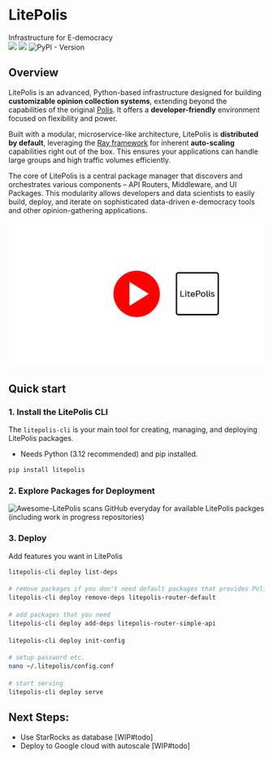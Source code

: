 # LitePolis
Infrastructure for E-democracy  
![](https://img.shields.io/badge/status-alpha_test-orange) ![](https://img.shields.io/badge/release-developer_facing-yellow) ![PyPI - Version](https://img.shields.io/pypi/v/litepolis)

## Overview

LitePolis is an advanced, Python-based infrastructure designed for building **customizable opinion collection systems**, extending beyond the capabilities of the original [Polis](https://github.com/compdemocracy/polis). It offers a **developer-friendly** environment focused on flexibility and power.

Built with a modular, microservice-like architecture, LitePolis is **distributed by default**, leveraging the [Ray framework](https://www.ray.io/) for inherent **auto-scaling** capabilities right out of the box. This ensures your applications can handle large groups and high traffic volumes efficiently.

The core of LitePolis is a central package manager that discovers and orchestrates various components – API Routers, Middleware, and UI Packages. This modularity allows developers and data scientists to easily build, deploy, and iterate on sophisticated data-driven e-democracy tools and other opinion-gathering applications.

[![Video about LitePolis](image_with_play_button(1).png)](https://www.canva.com/design/DAGkKYnWMIE/acGGYFVWpYpFA-t65YcyWw/watch?embed)

## Quick start
### 1. Install the LitePolis CLI

The `litepolis-cli` is your main tool for creating, managing, and deploying LitePolis packages.
  * Needs Python (3.12 recommended) and pip installed.

```bash
pip install litepolis
```

### 2. Explore Packages for Deployment

![Awesome-LitePolis scans GitHub everyday for available LitePolis packges (including work in progress repositories)](https://newjerseystyle.github.io/Awesome-LitePolis/)

### 3. Deploy
Add features you want in LitePolis

```bash
litepolis-cli deploy list-deps

# remove packages if you don't need default packages that provides Polis functionality
litepolis-cli deploy remove-deps litepolis-router-default

# add packages that you need
litepolis-cli deploy add-deps litepolis-router-simple-api

litepolis-cli deploy init-config

# setup password etc.
nano ~/.litepolis/config.conf

# start serving
litepolis-cli deploy serve
```

## Next Steps:

* Use StarRocks as database [WIP#todo]
* Deploy to Google cloud with autoscale [WIP#todo]
